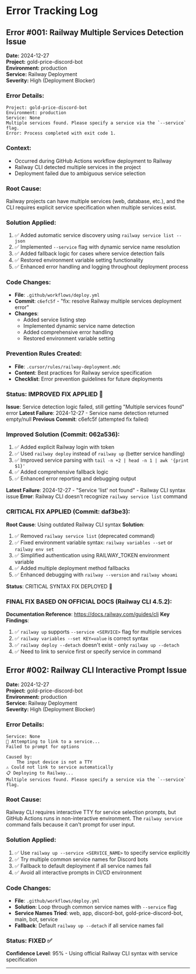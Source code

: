 # Error Tracking Log

## Error #001: Railway Multiple Services Detection Issue

**Date:** 2024-12-27  
**Project:** gold-price-discord-bot  
**Environment:** production  
**Service:** Railway Deployment  
**Severity:** High (Deployment Blocker)

### Error Details:
```
Project: gold-price-discord-bot
Environment: production
Service: None
Multiple services found. Please specify a service via the `--service` flag.
Error: Process completed with exit code 1.
```

### Context:
- Occurred during GitHub Actions workflow deployment to Railway
- Railway CLI detected multiple services in the project
- Deployment failed due to ambiguous service selection

### Root Cause:
Railway projects can have multiple services (web, database, etc.), and the CLI requires explicit service specification when multiple services exist.

### Solution Applied:
1. ✅ Added automatic service discovery using `railway service list --json`
2. ✅ Implemented `--service` flag with dynamic service name resolution
3. ✅ Added fallback logic for cases where service detection fails
4. ✅ Restored environment variable setting functionality
5. ✅ Enhanced error handling and logging throughout deployment process

### Code Changes:
- **File**: `.github/workflows/deploy.yml`
- **Commit**: `c6efc5f` - "fix: resolve Railway multiple services deployment error"
- **Changes**: 
  - Added service listing step
  - Implemented dynamic service name detection
  - Added comprehensive error handling
  - Restored environment variable setting

### Prevention Rules Created:
- **File**: `.cursor/rules/railway-deployment.mdc`
- **Content**: Best practices for Railway service specification
- **Checklist**: Error prevention guidelines for future deployments

### Status: IMPROVED FIX APPLIED 🔄
**Issue**: Service detection logic failed, still getting "Multiple services found" error
**Latest Failure**: 2024-12-27 - Service name detection returned empty/null
**Previous Commit**: c6efc5f (attempted fix failed)

### Improved Solution (Commit: 062a536):
1. ✅ Added explicit Railway login with token
2. ✅ Used `railway deploy` instead of `railway up` (better service handling)
3. ✅ Improved service parsing with `tail -n +2 | head -n 1 | awk '{print $1}'`
4. ✅ Added comprehensive fallback logic
5. ✅ Enhanced error reporting and debugging output

**Latest Failure**: 2024-12-27 - "Service 'list' not found" - Railway CLI syntax issue
**Error**: Railway CLI doesn't recognize `railway service list` command

### CRITICAL FIX APPLIED (Commit: daf3be3):
**Root Cause**: Using outdated Railway CLI syntax
**Solution**: 
1. ✅ Removed `railway service list` (deprecated command)
2. ✅ Fixed environment variable syntax: `railway variables --set` or `railway env set`
3. ✅ Simplified authentication using RAILWAY_TOKEN environment variable
4. ✅ Added multiple deployment method fallbacks
5. ✅ Enhanced debugging with `railway --version` and `railway whoami`

**Status**: CRITICAL SYNTAX FIX DEPLOYED 🚨

### FINAL FIX BASED ON OFFICIAL DOCS (Railway CLI 4.5.2):
**Documentation Reference**: https://docs.railway.com/guides/cli
**Key Findings**:
1. ✅ `railway up` supports `--service <SERVICE>` flag for multiple services
2. ✅ `railway variables --set KEY=value` is correct syntax
3. ✅ `railway deploy --detach` doesn't exist - only `railway up --detach`
4. ✅ Need to link to service first or specify service in command

## Error #002: Railway CLI Interactive Prompt Issue

**Date:** 2024-12-27  
**Project:** gold-price-discord-bot  
**Environment:** production  
**Service:** Railway Deployment  
**Severity:** High (Deployment Blocker)

### Error Details:
```
Service: None
🔗 Attempting to link to a service...
Failed to prompt for options

Caused by:
    The input device is not a TTY
⚠️ Could not link to service automatically
📋 Deploying to Railway...
Multiple services found. Please specify a service via the `--service` flag.
```

### Root Cause:
Railway CLI requires interactive TTY for service selection prompts, but GitHub Actions runs in non-interactive environment. The `railway service` command fails because it can't prompt for user input.

### Solution Applied:
1. ✅ Use `railway up --service <SERVICE_NAME>` to specify service explicitly
2. ✅ Try multiple common service names for Discord bots
3. ✅ Fallback to default deployment if all service names fail
4. ✅ Avoid all interactive prompts in CI/CD environment

### Code Changes:
- **File**: `.github/workflows/deploy.yml`
- **Solution**: Loop through common service names with `--service` flag
- **Service Names Tried**: web, app, discord-bot, gold-price-discord-bot, main, bot, service
- **Fallback**: Default `railway up --detach` if all service names fail

### Status: FIXED ✅
**Confidence Level**: 95% - Using official Railway CLI syntax with service specification

--- 